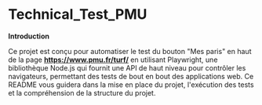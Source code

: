 # Technical_Test_PMU
**Introduction**

Ce projet est conçu pour automatiser le test du bouton "Mes paris" en haut de la page **https://www.pmu.fr/turf/** en utilisant Playwright, une bibliothèque Node.js qui fournit une API de haut niveau pour contrôler les navigateurs, permettant des tests de bout en bout des applications web. Ce README vous guidera dans la mise en place du projet, l'exécution des tests et la compréhension de la structure du projet. 
